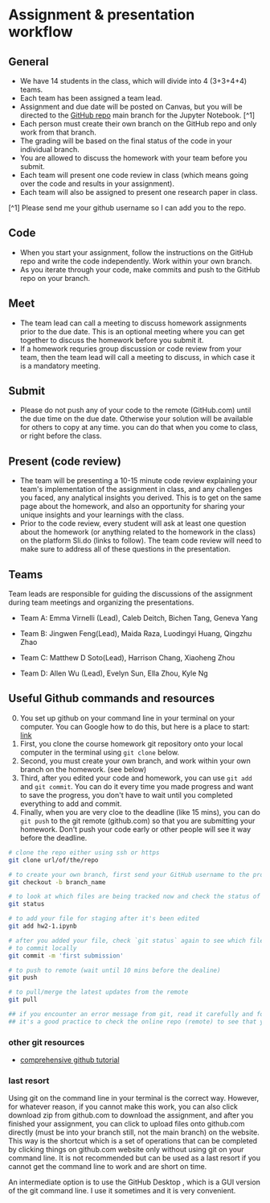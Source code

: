 # Assignment & presentation workflow

## General

- We have 14 students in the class, which will divide into 4 (3+3+4+4) teams. 
- Each team has been assigned a team lead. 
- Assignment and due date will be posted on Canvas, but you will be directed to the [GitHub repo](https://github.com/Tufts-University/NLP-course-fall2024/tree/main/HWs) main branch for the Jupyter Notebook. [^1]
- Each person must create their own branch on the GitHub repo and only work from that branch. 
- The grading will be based on the final status of the code in your individual branch. 
- You are allowed to discuss the homework with your team before you submit. 
- Each team will present one code review in class (which means going over the code and results in your assignment).
- Each team will also be assigned to present one research paper in class.

[^1] Please send me your github username so I can add you to the repo. 

## Code
- When you start your assignment, follow the instructions on the GitHub repo and write the code independently. Work within your own branch.  
- As you iterate through your code, make commits and push to the GitHub repo on your branch. 

## Meet
- The team lead can call a meeting to discuss homework assignments prior to the due date. This is an optional meeting where you can get together to discuss the homework before you submit it.
- If a homework requries group discussion or code review from your team, then the team lead will call a meeting to discuss, in which case it is a mandatory meeting. 

## Submit
- Please do not push any of your code to the remote (GitHub.com) until the due time on the due date. Otherwise your solution will be available for others to copy at any time. you can do that when you come to class, or right before the class. 

## Present (code review)
- The team will be presenting a 10-15 minute code review explaining your team's implementation of the assignment in class, and any challenges you faced, any analytical insights you derived. This is to get on the same page about the homework, and also an opportunity for sharing your unique insights and your learnings with the class. 
- Prior to the code review, every student will ask at least one question about the homework (or anything related to the homework in the class) on the platform Sli.do (links to follow). The team code review will need to make sure to address all of these questions in the presentation.
 
## Teams
Team leads are responsible for guiding the discussions of the assignment during team meetings and organizing the presentations. 

- Team A: Emma Virnelli (Lead), Caleb Deitch, Bichen Tang, Geneva Yang

- Team B:  Jingwen Feng(Lead), Maida Raza, Luodingyi Huang, Qingzhu Zhao

- Team C: Matthew D Soto(Lead), Harrison Chang, Xiaoheng Zhou

- Team D: Allen Wu (Lead), Evelyn Sun, Ella Zhou, Kyle Ng

## Useful Github commands and resources
0. You set up github on your command line in your terminal on your computer. You can Google how to do this, but here is a place to start: [link](https://git-scm.com/downloads)
1. First, you clone the course homework git repository onto your local computer in the terminal using `git clone` below. 
2. Second, you must create your own branch, and work within your own branch on the homework. (see below)
3. Third, after you edited your code and homework, you can use `git add` and `git commit`. You can do it every time you made progress and want to save the progress, you don't have to wait until you completed everything to add and commit. 
4. Finally, when you are very cloe to the deadline (like 15 mins), you can do `git push` to the git remote (github.com) so that you are submitting your homework. Don't push your code early or other people will see it way before the deadline. 


```bash
# clone the repo either using ssh or https
git clone url/of/the/repo

# to create your own branch, first send your GitHub username to the professor or team lead for authentication
git checkout -b branch_name

# to look at which files are being tracked now and check the status of your repo in your terminal 
git status

# to add your file for staging after it's been edited
git add hw2-1.ipynb

# after you added your file, check `git status` again to see which files are staged for committing now.
# to commit locally
git commit -m 'first submission' 

# to push to remote (wait until 10 mins before the dealine)
git push 

# to pull/merge the latest updates from the remote
git pull

## if you encounter an error message from git, read it carefully and follow the instructions to debug that. 
## it's a good practice to check the online repo (remote) to see that you actually successfully pushed your commits. 
```
### other git resources
- [comprehensive github tutorial](https://www.youtube.com/watch?v=tRZGeaHPoaw)

### last resort
Using git on the command line in your terminal is the correct way. However, for whatever reason, if you cannot make this work, you can also click download zip from github.com to download the assignment, and after you finished your assignment, you can click to upload files onto github.com directly (must be into your branch still, not the main branch) on the website. This way is the shortcut which is a set of operations that can be completed by clicking things on github.com website only without using git on your command line. It is not recommended but can be used as a last resort if you cannot get the command line to work and are short on time. 

An intermediate option is to use the GitHub Desktop , which is a GUI version of the git command line. I use it sometimes and it is very convenient. 